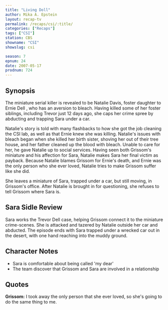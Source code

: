 ```yaml
---
title: "Living Doll"
author: Mika A. Epstein
layout: recap-tv
permalink: /recaps/csi/:title/
categories: ["Recaps"]
tags: ["CSI"]
station: CBS
showname: "CSI"
showslug: csi

season: 7
epnum: 24  
date: 2007-05-17
prodnum: 724  
---
```


## Synopsis

The miniature serial killer is revealed to be Natalie Davis, foster daughter to Ernie Dell , who has an aversion to bleach. Having killed some of her foster siblings, including Trevor just 12 days ago, she caps her crime spree by abducting and trapping Sara under a car.

Natalie's story is told with many flashbacks to how she got the job cleaning the CSI lab, as well as that Ernie knew she was killing. Natalie's issues with bleach began when she killed her birth sister, shoving her out of their tree house, and her father cleaned up the blood with bleach. Unable to care for her, he gave Natalie up to social services. Having seen both Grissom's miniature and his affection for Sara, Natalie makes Sara her final victim as payback. Because Natalie blames Grissom for Ernie's death, and Ernie was the only person who she ever loved, Natalie tries to make Grissom suffer like she did.

She leaves a miniature of Sara, trapped under a car, but still moving, in Grissom's office. After Natalie is brought in for questioning, she refuses to tell Grissom where Sara is.

## Sara Sidle Review

Sara works the Trevor Dell case, helping Grissom connect it to the miniature crime-scenes. She is attacked and tazered by Natalie outside her car and abducted. The episode ends with Sara trapped under a wrecked car out in the desert, with one hand reaching into the muddy ground.

## Character Notes

* Sara is comfortable about being called 'my dear'  
* The team discover that Grissom and Sara are involved in a relationship

## Quotes

**Grissom:** I took away the only person that she ever loved, so she's going to do the same thing to me.

